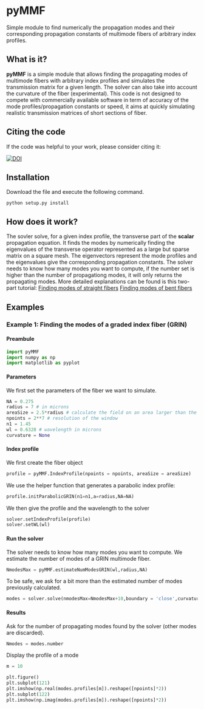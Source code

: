 # pyMMF

Simple module to find numerically the propagation modes and their corresponding propagation constants
of multimode fibers of arbitrary index profiles.


## What is it?

**pyMMF** is a simple module that allows finding the propagating modes of multimode fibers with arbitrary index profiles and simulates the transmission matrix for a given length.
The solver can also take into account the curvature of the fiber (experimental). 
This code is not designed to compete with commercially available software in term of accuracy of the mode profiles/propagation constants or speed, it aims at quickly simulating realistic transmission matrices of short sections of fiber.

## Citing the code

If the code was helpful to your work, please consider citing it:

[![DOI](https://zenodo.org/badge/148702831.svg)](https://zenodo.org/badge/latestdoi/148702831)


## Installation

Download the file and execute the following command.

```shell
python setup.py install
```

## How does it work?

The sovler solve, for a given index profile, the transverse part of the **scalar** propagation equation.
It finds the modes by numerically finding the eigenvalues of the transverse operator represented as a large but sparse matrix on a square mesh.
The eigenvectors represent the mode profiles and the eigenvalues give the corresponding propagation constants.
The solver needs to know how many modes you want to compute, if the number set is higher than the number of propagationg modes, it will only returns the propagating modes.
More detailed explanations can be found is this two-part tutorial:
[Finding modes of straight fibers](http://wavefrontshaping.net/index.php/68-community/tutorials/multimode-fibers/149-multimode-fiber-modes-part-2)
[Finding modes of bent fibers](http://wavefrontshaping.net/index.php/component/content/article/68-community/tutorials/multimode-fibers/148-multimode-fiber-modes-part-1)

## Examples

### Example 1: Finding the modes of a graded index fiber (GRIN)

#### Preambule

```python
import pyMMF
import numpy as np
import matplotlib as pyplot
```

#### Parameters

We first set the parameters of the fiber we want to simulate.

```python
NA = 0.275
radius = 7 # in microns
areaSize = 2.5*radius # calculate the field on an area larger than the diameter of the fiber
npoints = 2**7 # resolution of the window
n1 = 1.45
wl = 0.6328 # wavelength in microns
curvature = None
```

#### Index profile

We first create the fiber object

```python
profile = pyMMF.IndexProfile(npoints = npoints, areaSize = areaSize)
```
We use the helper function that generates a parabolic index profile:

```python
profile.initParabolicGRIN(n1=n1,a=radius,NA=NA)
```

We then give the profile and the wavelength to the solver

```python
solver.setIndexProfile(profile)
solver.setWL(wl)
```

#### Run the solver

The solver needs to know how many modes you want to compute. 
We estimate the number of modes of a GRIN multimode fiber.


```python
NmodesMax = pyMMF.estimateNumModesGRIN(wl,radius,NA)
```

To be safe, we ask for a bit more than the estimated number of modes previously calculated.


```python
modes = solver.solve(nmodesMax=NmodesMax+10,boundary = 'close',curvature = curvature)
```

#### Results


Ask for the number of propagating modes found by the solver (other modes are discarded).

```python
Nmodes = modes.number
```
Display the profile of a mode

```python
m = 10

plt.figure()
plt.subplot(121)
plt.imshow(np.real(modes.profiles[m]).reshape([npoints]*2))
plt.subplot(122)
plt.imshow(np.imag(modes.profiles[m]).reshape([npoints]*2))
```
